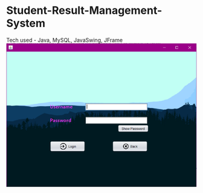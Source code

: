 # Student-Result-Management-System
Tech used - Java, MySQL, JavaSwing, JFrame
![alt text](https://github.com/Sam10P/Student-Result-Management-System/blob/main/RMS-Admin.PNG)
